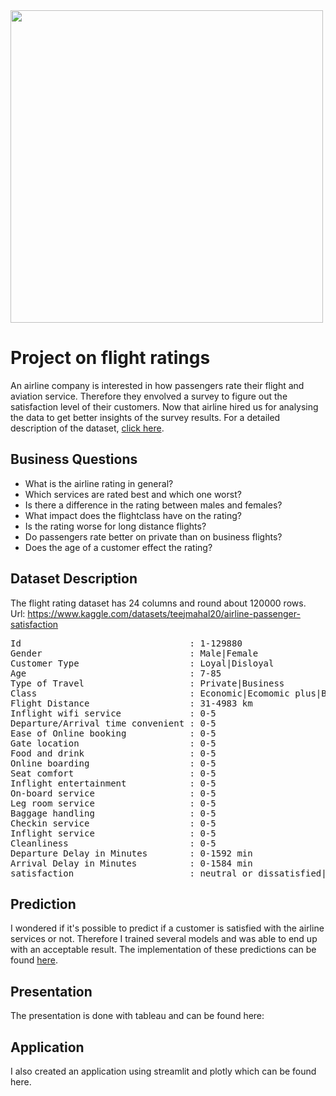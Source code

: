 <img width="500" src="https://cdn.cnn.com/cnnnext/dam/assets/210810173434-4-pan-am-707-economy-meals-credit-anne-sweeney-full-169.jpg">


# Project on flight ratings
An airline company is interested in how passengers rate their flight and aviation service.
Therefore they envolved a survey to figure out the satisfaction level of their customers.
Now that airline hired us for analysing the data to get better insights of the survey results.
For a detailed description of the dataset, [click here](#Dataset-Description).


## Business Questions
- What is the airline rating in general?
- Which services are rated best and which one worst?
- Is there a difference in the rating between males and females?
- What impact does the flightclass have on the rating?
- Is the rating worse for long distance flights?
- Do passengers rate better on private than on business flights?
- Does the age of a customer effect the rating?



## Dataset Description
The flight rating dataset has 24 columns and round about 120000 rows.<br>
Url: https://www.kaggle.com/datasets/teejmahal20/airline-passenger-satisfaction

<pre>
Id                                : 1-129880
Gender                            : Male|Female
Customer Type                     : Loyal|Disloyal
Age                               : 7-85
Type of Travel                    : Private|Business
Class                             : Economic|Ecomomic plus|Business
Flight Distance                   : 31-4983 km
Inflight wifi service             : 0-5
Departure/Arrival time convenient : 0-5
Ease of Online booking            : 0-5
Gate location                     : 0-5
Food and drink                    : 0-5
Online boarding                   : 0-5
Seat comfort                      : 0-5
Inflight entertainment            : 0-5
On-board service                  : 0-5
Leg room service                  : 0-5
Baggage handling                  : 0-5
Checkin service                   : 0-5
Inflight service                  : 0-5
Cleanliness                       : 0-5
Departure Delay in Minutes        : 0-1592 min
Arrival Delay in Minutes          : 0-1584 min
satisfaction                      : neutral or dissatisfied|satisfied
</pre>

## Prediction
I wondered if it's possible to predict if a customer is satisfied with the airline services or not. Therefore I trained several models and was able to end up with an acceptable result. The implementation of these predictions
can be found <a href='https://github.com/lukwies/final-bootcamp-project/blob/main/notebooks/predict.ipynb'>here</a>.


## Presentation
The presentation is done with tableau and can be found here:


## Application
I also created an application using streamlit and plotly which can be found
<a hred='https://github.com/lukwies/final-bootcamp-project/tree/main/app'>here</a>.
